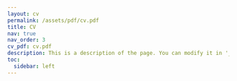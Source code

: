 ```yaml
---
layout: cv
permalink: /assets/pdf/cv.pdf
title: CV
nav: true
nav_order: 3
cv_pdf: cv.pdf
description: This is a description of the page. You can modify it in '_pages/cv.md'. You can also change or remove the top pdf download button.
toc:
  sidebar: left
---
```


